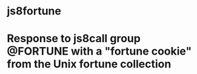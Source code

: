 # js8fortune

# Response to js8call group @FORTUNE with a "fortune cookie" from the Unix fortune collection
